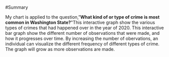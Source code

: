 #Summary 

My chart is applied to the question,"__What kind of or type of crime is most common in Washington State?__"This interactive graph show the various types of crimes that had happened over in the year of 2020. This interactive bar graph show the different number of observations that were made, and how it progresses over time. By increasing the number of obervations, an individual can visualize the different frequency of different types of crime. The graph will grow as more observations are made. 

